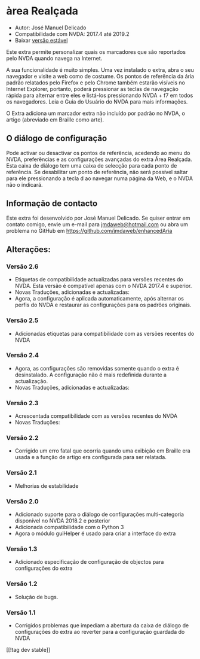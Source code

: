 # àrea Realçada #

* Autor: José Manuel Delicado
* Compatibilidade com NVDA: 2017.4 até 2019.2
* Baixar [versão estável][1]

Este extra permite personalizar quais os marcadores que são reportados pelo
NVDA quando navega na Internet.

A sua funcionalidade é muito simples. Uma vez instalado o extra, abra o seu
navegador e visite a web como de costume. Os pontos de referência da ária
padrão relatados pelo Firefox e pelo Chrome também estarão visíveis no
Internet Explorer, portanto, poderá pressionar as teclas de navegação rápida
para alternar entre eles e listá-los pressionando NVDA + f7 em todos os
navegadores. Leia o Guia do Usuário do NVDA para mais informações.

O Extra adiciona um marcador extra não incluído por padrão no NVDA, o artigo
(abreviado em Braille como arte).

## O diálogo de configuração

Pode activar ou desactivar os pontos de referência, acedendo ao menu do
NVDA, preferências e as configurações avançadas do extra  Área
Realçada. Esta caixa de diálogo tem uma caixa de selecção para cada ponto de
referência. Se desabilitar um ponto de referência, não será possível saltar
para ele pressionando a tecla d ao navegar numa página da Web, e o NVDA não
o indicará.

## Informação de contacto

Este extra foi desenvolvido por José Manuel Delicado. Se quiser entrar em
contato comigo, envie um e-mail para jmdaweb@hotmail.com ou abra um problema
no GitHub em https://github.com/jmdaweb/enhancedAria

## Alterações:

### Versão 2.6

* Etiquetas de compatibilidade actualizadas para versões recentes do
  NVDA. Esta versão é compatível apenas com o NVDA 2017.4 e superior.
* Novas Traduções, adicionadas e actualizadas:
* Agora, a configuração é aplicada automaticamente, após alternar os perfis
  do NVDA e restaurar as configurações para os padrões originais.

### Versão 2.5

* Adicionadas etiquetas para compatibilidade com as versões recentes do NVDA 

### Versão 2.4

* Agora, as configurações são removidas somente quando o extra é
  desinstalado. A configuração não é mais redefinida durante a actualização.
* Novas Traduções, adicionadas e actualizadas:

### Versão 2.3

* Acrescentada compatibilidade com as versões recentes do NVDA 
* Novas Traduções:

### Versão 2.2

* Corrigido um erro fatal que ocorria quando uma exibição em Braille era
  usada e a função de artigo era configurada para ser relatada.

### Versão 2.1

* Melhorias de estabilidade

### Versão 2.0

* Adicionado suporte para o diálogo de configurações multi-categoria
  disponível no NVDA 2018.2 e posterior
* Adicionada compatibilidade com o Python 3
* Agora o módulo guiHelper é usado para criar a interface do extra

### Versão 1.3

* Adicionado especificação de configuração de objectos para configurações do
  extra

### Versão 1.2

* Solução de bugs.

### Versão 1.1

* Corrigidos problemas que impediam a abertura da caixa de diálogo de
  configurações do extra ao reverter para a configuração guardada do NVDA

[[!tag dev stable]]

[1]: https://addons.nvda-project.org/files/get.php?file=earia
